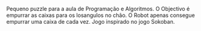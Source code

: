 Pequeno puzzle para a aula de Programação e Algoritmos. O Objectivo é empurrar as caixas para os losangulos no chão. O Robot apenas consegue empurrar uma caixa de cada vez.
Jogo inspirado no jogo Sokoban. 
